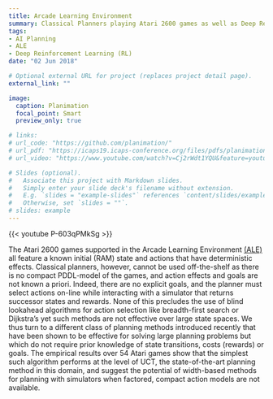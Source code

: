 ```yaml
---
title: Arcade Learning Environment
summary: Classical Planners playing Atari 2600 games as well as Deep Reinforcement Learning
tags:
- AI Planning
- ALE
- Deep Reinforcement Learning (RL)
date: "02 Jun 2018"

# Optional external URL for project (replaces project detail page).
external_link: ""

image:
  caption: Planimation
  focal_point: Smart
  preview_only: true  

# links:
# url_code: "https://github.com/planimation/"
# url_pdf: "https://icaps19.icaps-conference.org/files/pdfs/planimation_icaps19_sysdemo.pdf"
# url_video: "https://www.youtube.com/watch?v=Cj2rWdt1YQU&feature=youtu.be"

# Slides (optional).
#   Associate this project with Markdown slides.
#   Simply enter your slide deck's filename without extension.
#   E.g. `slides = "example-slides"` references `content/slides/example-slides.md`.
#   Otherwise, set `slides = ""`.
# slides: example
---
```


{{< youtube P-603qPMkSg >}}

The Atari 2600 games supported in the Arcade Learning Environment [(ALE)](http://www.arcadelearningenvironment.org/) all feature a known initial (RAM) state and actions that have deterministic effects. Classical planners, however, cannot be used off-the-shelf as there is no compact PDDL-model of the games, and action effects and goals are not known a priori. Indeed, there are no explicit goals, and the planner must select actions on-line while interacting with a simulator that returns successor states and rewards. None of this precludes the use of blind lookahead algorithms for action selection like breadth-first search or Dijkstra’s yet such methods are not effective over large state spaces. We thus turn to a different class of planning methods introduced recently that have been shown to be effective for solving large planning problems but which do not require prior knowledge of state transitions, costs (rewards) or goals. The empirical results over 54 Atari games show that the simplest such algorithm performs at the level of UCT, the state-of-the-art planning method in this domain, and suggest the potential of width-based methods for planning with simulators when factored, compact action models are not available.
